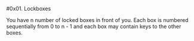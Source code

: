 #0x01. Lockboxes

You have n number of locked boxes in front of you. Each box is numbered sequentially from 0 to n - 1 and each box may contain keys to the other boxes. 
